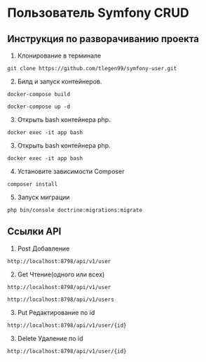 # Пользователь Symfony CRUD

## Инструкция по разворачиванию проекта
1) Клонирование в терминале
```
git clone https://github.com/tlegen99/symfony-user.git
```

2) Билд и запуск контейнеров.
```
docker-compose build
```
```
docker-compose up -d
```

3) Открыть bash контейнера php.
```
docker exec -it app bash
```

3) Открыть bash контейнера php.
```
docker exec -it app bash
```

4) Установите зависимости Composer
```
composer install
```

5) Запуск миграции
```
php bin/console doctrine:migrations:migrate
```

## Ссылки API
1) Post Добавление
```
http://localhost:8798/api/v1/user
```

2) Get Чтение(одного или всех)
```
http://localhost:8798/api/v1/user
```
```
http://localhost:8798/api/v1/users
```

3) Put Редактирование по id
```
http://localhost:8798/api/v1/user/{id}
```

3) Delete Удаление по id
```
http://localhost:8798/api/v1/user/{id}
```
